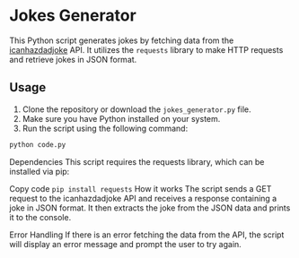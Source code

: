 # Jokes Generator

This Python script generates jokes by fetching data from the [icanhazdadjoke](https://icanhazdadjoke.com/) API. It utilizes the `requests` library to make HTTP requests and retrieve jokes in JSON format.

## Usage

1. Clone the repository or download the `jokes_generator.py` file.
2. Make sure you have Python installed on your system.
3. Run the script using the following command:

```bash
python code.py
```
Dependencies
This script requires the requests library, which can be installed via pip:

Copy code
```pip install requests```
How it works
The script sends a GET request to the icanhazdadjoke API and receives a response containing a joke in JSON format. It then extracts the joke from the JSON data and prints it to the console.

Error Handling
If there is an error fetching the data from the API, the script will display an error message and prompt the user to try again.
